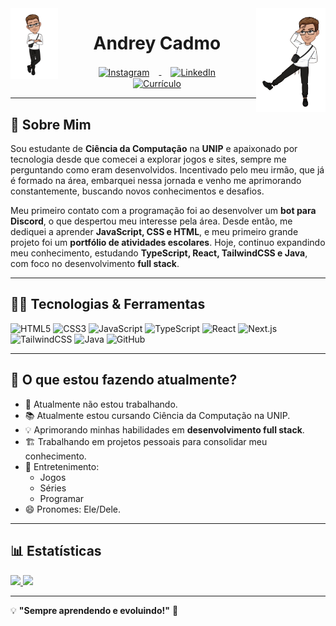 <img align="left" width="15%" src="https://github.com/AndreyCadmo/AndreyCadmo/blob/main/Personas/Persona%201.png" alt="persona1" border="0">
<img align="right" width="22%" src="https://github.com/AndreyCadmo/AndreyCadmo/blob/main/Personas/Persona%202.png" alt="persona2" border="0">

<h1 align="center">Andrey Cadmo</h1>

<div align="center">
    <a href="https://www.instagram.com/cadmo_o/">
        <img align="center" width="4%" src="https://png.pngtree.com/png-clipart/20221019/original/pngtree-instagram-social-platform-icon-png-image_8704818.png" alt="Instagram" hspace="15px">
    </a>
    <a href="https://www.linkedin.com/in/andreycadmo/">
        <img align="center" width="5%" src="https://img.icons8.com/color/256/linkedin.png" alt="LinkedIn" hspace="15px">
    </a>
    <a href="https://www.linkedin.com/in/andreycadmo/overlay/1736047383991/single-media-viewer/?profileId=ACoAADRX15EBYb95FvAFOFFOeddFj0XihSrmrgQ">
        <img align="center" width="4%" src="https://medperformance.com.br/wp-content/uploads/2020/10/OPC.png" alt="Currículo" hspace="15px">
    </a>
</div>

---

## 📌 Sobre Mim

Sou estudante de **Ciência da Computação** na **UNIP** e apaixonado por tecnologia desde que comecei a explorar jogos e sites, sempre me perguntando como eram desenvolvidos. Incentivado pelo meu irmão, que já é formado na área, embarquei nessa jornada e venho me aprimorando constantemente, buscando novos conhecimentos e desafios.

Meu primeiro contato com a programação foi ao desenvolver um **bot para Discord**, o que despertou meu interesse pela área. Desde então, me dediquei a aprender **JavaScript, CSS e HTML**, e meu primeiro grande projeto foi um **portfólio de atividades escolares**. Hoje, continuo expandindo meu conhecimento, estudando **TypeScript, React, TailwindCSS e Java**, com foco no desenvolvimento **full stack**.

---

## 👨‍💻 Tecnologias & Ferramentas

<div>
    <img width="40px" src="https://cdn.jsdelivr.net/gh/devicons/devicon/icons/html5/html5-original-wordmark.svg" title="HTML5"/>
    <img width="40px" src="https://cdn.jsdelivr.net/gh/devicons/devicon/icons/css3/css3-original-wordmark.svg" title="CSS3"/>
    <img width="40px" src="https://cdn.jsdelivr.net/gh/devicons/devicon/icons/javascript/javascript-original.svg" title="JavaScript"/>
    <img width="40px" src="https://cdn.jsdelivr.net/gh/devicons/devicon/icons/typescript/typescript-original.svg" title="TypeScript"/>
    <img width="40px" src="https://cdn.jsdelivr.net/gh/devicons/devicon/icons/react/react-original.svg" title="React"/>
    <img width="40px" src="https://cdn.jsdelivr.net/gh/devicons/devicon/icons/nextjs/nextjs-original.svg" title="Next.js"/>
    <img width="40px" src="https://cdn.jsdelivr.net/gh/devicons/devicon/icons/tailwindcss/tailwindcss-plain.svg" title="TailwindCSS"/>
    <img width="40px" src="https://cdn.jsdelivr.net/gh/devicons/devicon/icons/java/java-original.svg" title="Java"/>
    <img width="40px" src="https://cdn.jsdelivr.net/gh/devicons/devicon/icons/github/github-original.svg" title="GitHub"/>
</div>

---

## 🎯 O que estou fazendo atualmente?
- 🔭 Atualmente não estou trabalhando.
- 📚 Atualmente estou cursando Ciência da Computação na UNIP.
- 💡 Aprimorando minhas habilidades em **desenvolvimento full stack**.
- 🏗️ Trabalhando em projetos pessoais para consolidar meu conhecimento.
- 💬 Entretenimento:
  - Jogos
  - Séries
  - Programar
- 😄 Pronomes: Ele/Dele.

---

## 📊 Estatísticas

<a href="https://github.com/AndreyCadmo">
    <img loading="lazy" height="150em" src="https://github-readme-stats.vercel.app/api/top-langs/?username=AndreyCadmo&layout=compact&langs_count=7&theme=dracula" border="0" />
    <img loading="lazy" height="150em" src="https://github-readme-stats.vercel.app/api?username=AndreyCadmo&show_icons=true&theme=dracula&include_all_commits=true&count_private=true" border="0" />
</a>

---

💡 **"Sempre aprendendo e evoluindo!"** 🚀

